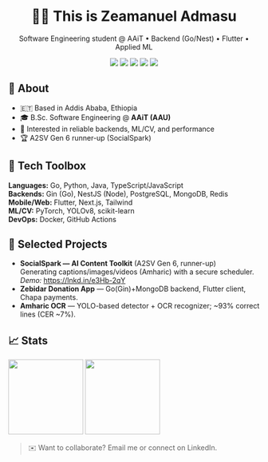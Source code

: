 <!-- Profile README for Zeamanuel-Admasu -->

<h1 align="center">👋🏾 This is Zeamanuel Admasu</h1>
<p align="center">Software Engineering student @ AAiT • Backend (Go/Nest) • Flutter • Applied ML</p>

<p align="center">
  <a href="mailto:zeamanshibru2020@gmail.com"><img src="https://img.shields.io/badge/Email-zeamanshibru2020%40gmail.com-red?logo=gmail" /></a>
  <a href="https://www.linkedin.com/in/zeamanuel-admasu-32b6a6212/"><img src="https://img.shields.io/badge/LinkedIn-Connect-blue?logo=linkedin" /></a>
  <a href="https://github.com/Zeamanuel-Admasu"><img src="https://img.shields.io/badge/GitHub-Follow-black?logo=github" /></a>
  <a href="https://leetcode.com/u/zshibru/"><img src="https://img.shields.io/badge/LeetCode-Profile-orange?logo=leetcode" /></a>
  <a href="https://codeforces.com/profile/zeaman"><img src="https://img.shields.io/badge/Codeforces-Profile-2F9?logo=codeforces" /></a>
</p>

## 🧭 About
- 🇪🇹 Based in Addis Ababa, Ethiopia  
- 🎓 B.Sc. Software Engineering @ **AAiT (AAU)**  
- 🧱 Interested in reliable backends, ML/CV, and performance  
- 🏆 A2SV Gen 6 runner-up (SocialSpark)

## 🧰 Tech Toolbox
**Languages:** Go, Python, Java, TypeScript/JavaScript  
**Backends:** Gin (Go), NestJS (Node), PostgreSQL, MongoDB, Redis  
**Mobile/Web:** Flutter, Next.js, Tailwind  
**ML/CV:** PyTorch, YOLOv8, scikit-learn  
**DevOps:** Docker, GitHub Actions

## 🔬 Selected Projects
- **SocialSpark — AI Content Toolkit** (A2SV Gen 6, runner-up)  
  Generating captions/images/videos (Amharic) with a secure scheduler.  
  _Demo:_ https://lnkd.in/e3Hb-2qY
- **Zebidar Donation App** — Go(Gin)+MongoDB backend, Flutter client, Chapa payments.
- **Amharic OCR** — YOLO-based detector + OCR recognizer; ~93% correct lines (CER ~7%).

## 📈 Stats
<p>
  <img height="150" src="https://github-readme-stats.vercel.app/api?username=Zeamanuel-Admasu&show_icons=true&theme=default" />
  <img height="150" src="https://github-readme-stats.vercel.app/api/top-langs/?username=Zeamanuel-Admasu&layout=compact" />
</p>

> ✉️ Want to collaborate? Email me or connect on LinkedIn.
